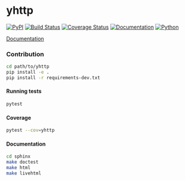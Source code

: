 # yhttp

[![PyPI](http://img.shields.io/pypi/v/yhttp.svg)](https://pypi.python.org/pypi/yhttp)
[![Build Status](https://travis-ci.org/yhttp/yhttp.svg?branch=master)](https://travis-ci.org/yhttp/yhttp)
[![Coverage Status](https://coveralls.io/repos/github/yhttp/yhttp/badge.svg?branch=master)](https://coveralls.io/github/yhttp/yhttp?branch=master)
[![Documentation](https://img.shields.io/badge/Documentation-almost%20done!-blue)](https://yhttp.github.com/yhttp)
[![Python](https://img.shields.io/badge/Python-%3E%3D3.6-blue)](https://python.org)

[Documentation](https://yhttp.github.com/yhttp)

### Contribution

```bash
cd path/to/yhttp
pip install -e .
pip install -r requirements-dev.txt
```

#### Running tests

```bash
pytest
```

#### Coverage

```bash
pytest --cov=yhttp
```

#### Documentation

```bash
cd sphinx
make doctest
make html
make livehtml
```

